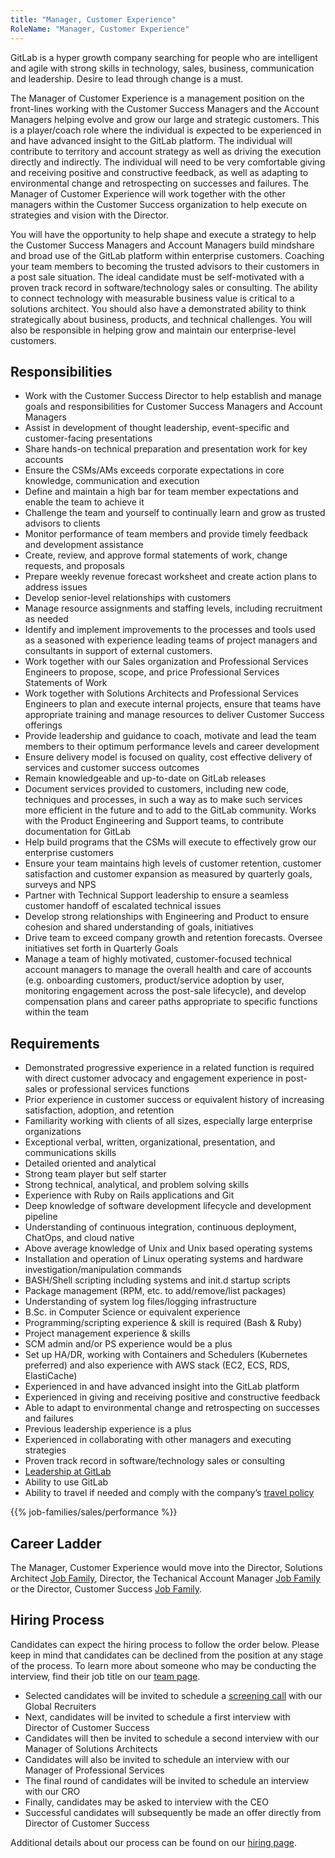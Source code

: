 ```yaml
---
title: "Manager, Customer Experience"
RoleName: "Manager, Customer Experience"
---
```


GitLab is a hyper growth company searching for people who are intelligent and agile with strong skills in technology, sales, business, communication and leadership. Desire to lead through change is a must.

The Manager of Customer Experience is a management position on the front-lines working with the Customer Success Managers and the Account Managers helping evolve and grow our large and strategic customers. This is a player/coach role where the individual is expected to be experienced in and have advanced insight to the GitLab platform. The individual will contribute to territory and account strategy as well as driving the execution directly and indirectly. The individual will need to be very comfortable giving and receiving positive and constructive feedback, as well as adapting to environmental change and retrospecting on successes and failures. The Manager of Customer Experience will work together with the other managers within the Customer Success organization to help execute on strategies and vision with the Director.

You will have the opportunity to help shape and execute a strategy to help the Customer Success Managers and Account Managers build mindshare and broad use of the GitLab platform within enterprise customers. Coaching your team members to becoming the trusted advisors to their customers in a post sale situation. The ideal candidate must be self-motivated with a proven track record in software/technology sales or consulting. The ability to connect technology with measurable business value is critical to a solutions architect. You should also have a demonstrated ability to think strategically about business, products, and technical challenges. You will also be responsible in helping grow and maintain our enterprise-level customers.

## Responsibilities

- Work with the Customer Success Director to help establish and manage goals and responsibilities for Customer Success Managers and Account Managers
- Assist in development of thought leadership, event-specific and customer-facing presentations
- Share hands-on technical preparation and presentation work for key accounts
- Ensure the CSMs/AMs  exceeds corporate expectations in core knowledge, communication and execution
- Define and maintain a high bar for team member expectations and enable the team to achieve it
- Challenge the team and yourself to continually learn and grow as trusted advisors to clients
- Monitor performance of team members and provide timely feedback and development assistance
- Create, review, and approve formal statements of work, change requests, and proposals
- Prepare weekly revenue forecast worksheet and create action plans to address issues
- Develop senior-level relationships with customers
- Manage resource assignments and staffing levels, including recruitment as needed
- Identify and implement improvements to the processes and tools used as a seasoned  with experience leading teams of project managers and consultants in support of external customers.
- Work together with our Sales organization and Professional Services Engineers to propose, scope, and price Professional  Services Statements of Work
- Work together with Solutions Architects and Professional Services Engineers to plan and execute internal projects, ensure that teams have appropriate training and manage resources to deliver Customer Success offerings
- Provide leadership and guidance to coach, motivate and lead the team members to their optimum performance levels and career development
- Ensure delivery model is focused on quality, cost effective delivery of services and customer success outcomes
- Remain knowledgeable and up-to-date on GitLab releases
- Document services provided to customers, including new code, techniques and processes, in such a way as to make such services more efficient in the future and to add to the GitLab community. Works with the Product Engineering and Support teams, to contribute documentation for GitLab
- Help build programs that the CSMs  will execute to effectively  grow our enterprise customers
- Ensure your team maintains high levels of customer retention, customer satisfaction and customer expansion as measured by quarterly goals, surveys and NPS
- Partner with Technical Support leadership to ensure a seamless customer handoff of escalated technical issues
- Develop strong relationships with Engineering and Product to ensure cohesion and shared understanding of goals, initiatives
- Drive team to exceed company growth and retention forecasts. Oversee initiatives set forth in Quarterly Goals
- Manage a team of highly motivated, customer-focused technical account managers  to manage the overall health and care of accounts (e.g. onboarding customers, product/service adoption by user, monitoring engagement across the post-sale lifecycle), and develop compensation plans and career paths appropriate to specific functions within the team

## Requirements

- Demonstrated progressive experience in a related function is required with direct customer advocacy and engagement experience in post-sales or professional services functions
- Prior experience in customer success or equivalent history of increasing satisfaction, adoption, and retention
- Familiarity working with clients of all sizes, especially large enterprise organizations
- Exceptional verbal, written, organizational, presentation, and communications skills
- Detailed oriented and analytical
- Strong team player but self starter
- Strong technical, analytical, and problem solving skills
- Experience with Ruby on Rails applications and Git
- Deep knowledge of software development lifecycle and development pipeline
- Understanding of continuous integration, continuous deployment, ChatOps, and cloud native
- Above average knowledge of Unix and Unix based operating systems
- Installation and operation of Linux operating systems and hardware investigation/manipulation commands
- BASH/Shell scripting including systems and init.d startup scripts
- Package management (RPM, etc. to add/remove/list packages)
- Understanding of system log files/logging infrastructure
- B.Sc. in Computer Science or equivalent experience
- Programming/scripting experience & skill is required (Bash & Ruby)
- Project management experience & skills
- SCM admin and/or PS experience would be a plus
- Set up HA/DR, working with Containers and Schedulers (Kubernetes preferred) and also experience with AWS stack (EC2, ECS, RDS, ElastiCache)
- Experienced in and have advanced insight into the GitLab platform
- Experienced in giving and receiving positive and constructive feedback
- Able to adapt to environmental change and retrospecting on successes and failures
- Previous leadership experience is a plus
- Experienced in collaborating with other managers and executing strategies
- Proven track record in software/technology sales or consulting
- [Leadership at GitLab](/handbook/company/team/structure/#management-group)
- Ability to use GitLab
- Ability to travel if needed and comply with the company’s [travel policy](/handbook/travel/)

{{% job-families/sales/performance %}}

## Career Ladder

The Manager, Customer Experience would move into the Director, Solutions Architect [Job Family](/job-families/sales/solutions-architect/), Director, the Techanical Account Manager [Job Family](/job-families/sales/customer-success-management/) or the Director, Customer Success [Job Family](/job-families/sales/director-customer-success/).

## Hiring Process

Candidates can expect the hiring process to follow the order below. Please keep in mind that candidates can be declined from the position at any stage of the process. To learn more about someone who may be conducting the interview, find their job title on our [team page](/handbook/company/team/).

- Selected candidates will be invited to schedule a [screening call](/handbook/hiring/interviewing/#screening-call) with our Global Recruiters
- Next, candidates will be invited to schedule a first interview with Director of Customer Success
- Candidates will then be invited to schedule a second interview with our Manager of Solutions Architects
- Candidates will also be invited to schedule an interview with our Manager of Professional Services
- The final round of candidates will be invited to schedule an interview with our CRO
- Finally, candidates may be asked to interview with the CEO
- Successful candidates will subsequently be made an offer directly from Director of Customer Success

Additional details about our process can be found on our [hiring page](/handbook/hiring/interviewing/).
